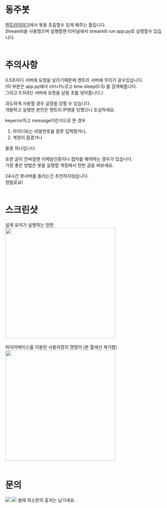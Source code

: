 # 동주봇
[엔트리이야기](<https://playentry.org/community/entrystory/>)에서 봇을 호출할수 있게 해주는 툴입니다.<br>
Streamlit을 사용했으며 실행할땐 터미널에서 streamlit run app.py로 실행할수 있습니다.
<br><br>
# 주의사항
0.5초마다 서버에 요청을 날리기때문에 엔트리 서버에 무리가 갈수있습니다.<br>
(이 부분은 app.py에서 ctrl+f누르고 time.sleep(0.5) 를 검색해줍니다.<br>
그리고 0.5대신 서버에 요청을 날릴 초를 넣어줍니다.)<br>

과도하게 사용할 경우 글정을 당할 수 있습니다.<br>
개발하고 실행한 본인은 엔트리 IP밴을 당했으니 조심하세요.<br>

keyerror하고 message이런식으로 뜬 경우<br>
1. 아이디또는 비밀번호를 잘못 입력했거나,
2. 계정이 잠겼거나<br>

둘중 하나입니다.<br>

또한 글이 안써질땐 이메일인증이나 캡차를 해야하는 경우가 있습니다.<br>
가장 좋은 방법은 봇을 실행할 계정에서 한번 글을 써보세요.<br>

24시간 봇서버를 돌리는건 추천하지않습니다.<br>
정말로요!
<br>
<br>
# 스크린샷
실제 유저가 실행하는 장면<br>
<img src="https://github.com/user-attachments/assets/cdd3e6bb-fe91-4d38-bb7f-5bdaac98150d"  width="350px" height="auto"/>
<br><br>
파이어베이스를 이용한 사용자정의 명령어 (본 툴에선 제거함)<br>
<img src="https://github.com/user-attachments/assets/b7930491-e25a-465c-906f-23e6f3056335"  width="350px" height="auto"/>
<br>
<br>
# 문의
<img src="https://img.shields.io/badge/judong1094@gmail.com-EA4335?style=for-the-badge&logo=gmail&logoColor=white">
<img src="https://img.shields.io/badge/ehdwn73-5865F2?style=for-the-badge&logo=discord&logoColor=white">
쓸때 최소한의 출처는 남기세요.
